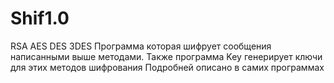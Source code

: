# Shif1.0
RSA AES DES 3DES
Программа которая шифрует сообщения написанными выше методами.
Также программа Key генерирует ключи для этих методов шифрования
Подробней описано в самих программах
